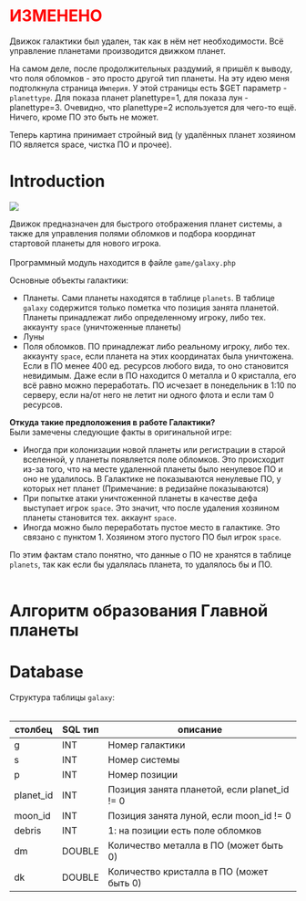 # <font color='red'>ИЗМЕНЕНО</font> #

Движок галактики был удален, так как в нём нет необходимости. Всё управление планетами производится движком планет.

На самом деле, после продолжительных раздумий, я пришёл к выводу, что поля обломков - это просто другой тип планеты. На эту идею меня подтолкнула страница `Империя`. У этой страницы есть $GET параметр - `planettype`. Для показа планет planettype=1, для показа лун - planettype=3. Очевидно, что planettype=2 используется для чего-то ещё. Ничего, кроме ПО это быть не может.

Теперь картина принимает стройный вид (у удалённых планет хозяином ПО является space, чистка ПО и прочее).

# Introduction #

<img src='http://ogamespec.com/imgstore/whc4d774d5164129.jpg'>

Движок предназначен для быстрого отображения планет системы, а также для управления полями обломков и подбора координат стартовой планеты для нового игрока.<br>
<br>
Программный модуль находится в файле <code>game/galaxy.php</code>

Основные объекты галактики:<br>
<ul><li>Планеты. Сами планеты находятся в таблице <code>planets</code>. В таблице <code>galaxy</code> содержится только пометка что позиция занята планетой. Планеты принадлежат либо определенному игроку, либо тех. аккаунту <code>space</code> (уничтоженные планеты)<br>
</li><li>Луны<br>
</li><li>Поля обломков. ПО принадлежат либо реальному игроку, либо тех. аккаунту <code>space</code>, если планета на этих координатах была уничтожена. Если в ПО менее 400 ед. ресурсов любого вида, то оно становится невидимым. Даже если в ПО находится 0 металла и 0 кристалла, его всё равно можно переработать. ПО исчезает в понедельник в 1:10 по серверу, если на/от него не летит ни одного флота и если там 0 ресурсов.</li></ul>

<b>Откуда такие предположения в работе Галактики?</b><br>
Были замечены следующие факты в оригинальной игре:<br>
<ul><li>Иногда при колонизации новой планеты или регистрации в старой вселенной, у планеты появляется поле обломков. Это происходит из-за того, что на месте удаленной планеты было ненулевое ПО и оно не удалилось. В Галактике не показываются ненулевые ПО, у которых нет планет (Примечание: в редизайне показываются)<br>
</li><li>При попытке атаки уничтоженной планеты в качестве дефа выступает игрок <code>space</code>. Это значит, что после удаления хозяином планеты становится тех. аккаунт <code>space</code>.<br>
</li><li>Иногда можно было переработать пустое место в галактике. Это связано с пунктом 1. Хозяином этого пустого ПО был игрок <code>space</code>.</li></ul>

По этим фактам стало понятно, что данные о ПО не хранятся в таблице <code>planets</code>, так как если бы удалялась планета, то удалялось бы и ПО.<br>
<br>
<h1>Алгоритм образования Главной планеты</h1>

<h1>Database</h1>

Структура таблицы <code>galaxy</code>:<br>
<br>
<table><thead><th> <b>столбец</b> </th><th> <b>SQL тип</b> </th><th> <b>описание</b> </th></thead><tbody>
<tr><td>g                      </td><td>INT                </td><td>Номер галактики</td></tr>
<tr><td>s                      </td><td>INT                </td><td>Номер системы</td></tr>
<tr><td>p                      </td><td>INT                </td><td>Номер позиции</td></tr>
<tr><td>planet_id              </td><td>INT                </td><td>Позиция занята планетой, если planet_id != 0</td></tr>
<tr><td>moon_id                </td><td>INT                </td><td>Позиция занята луной, если moon_id != 0</td></tr>
<tr><td>debris                 </td><td>INT                </td><td>1: на позиции есть поле обломков</td></tr>
<tr><td>dm                     </td><td>DOUBLE             </td><td>Количество металла в ПО (может быть 0)</td></tr>
<tr><td>dk                     </td><td>DOUBLE             </td><td>Количество кристалла в ПО (может быть 0)</td></tr>